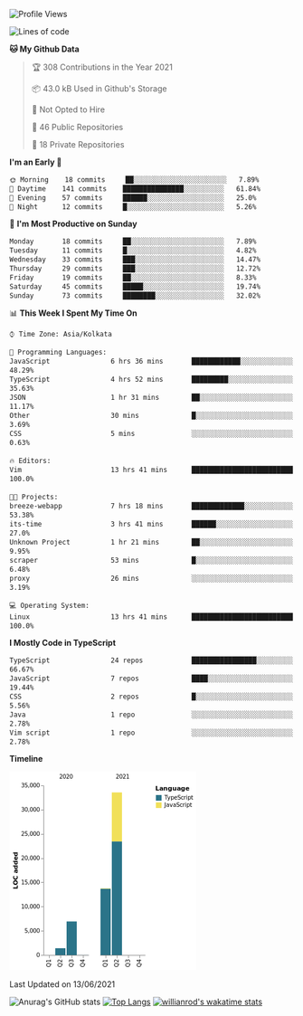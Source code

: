 <!--START_SECTION:waka-->
![Profile Views](http://img.shields.io/badge/Profile%20Views-0-blue)

![Lines of code](https://img.shields.io/badge/From%20Hello%20World%20I%27ve%20Written-55684%20lines%20of%20code-blue)

**🐱 My Github Data** 

> 🏆 308 Contributions in the Year 2021
 > 
> 📦 43.0 kB Used in Github's Storage 
 > 
> 🚫 Not Opted to Hire
 > 
> 📜 46 Public Repositories 
 > 
> 🔑 18 Private Repositories  
 > 
**I'm an Early 🐤** 

```text
🌞 Morning    18 commits     ██░░░░░░░░░░░░░░░░░░░░░░░   7.89% 
🌆 Daytime    141 commits    ███████████████░░░░░░░░░░   61.84% 
🌃 Evening    57 commits     ██████░░░░░░░░░░░░░░░░░░░   25.0% 
🌙 Night      12 commits     █░░░░░░░░░░░░░░░░░░░░░░░░   5.26%

```
📅 **I'm Most Productive on Sunday** 

```text
Monday       18 commits     ██░░░░░░░░░░░░░░░░░░░░░░░   7.89% 
Tuesday      11 commits     █░░░░░░░░░░░░░░░░░░░░░░░░   4.82% 
Wednesday    33 commits     ███░░░░░░░░░░░░░░░░░░░░░░   14.47% 
Thursday     29 commits     ███░░░░░░░░░░░░░░░░░░░░░░   12.72% 
Friday       19 commits     ██░░░░░░░░░░░░░░░░░░░░░░░   8.33% 
Saturday     45 commits     █████░░░░░░░░░░░░░░░░░░░░   19.74% 
Sunday       73 commits     ████████░░░░░░░░░░░░░░░░░   32.02%

```


📊 **This Week I Spent My Time On** 

```text
⌚︎ Time Zone: Asia/Kolkata

💬 Programming Languages: 
JavaScript               6 hrs 36 mins       ████████████░░░░░░░░░░░░░   48.29% 
TypeScript               4 hrs 52 mins       █████████░░░░░░░░░░░░░░░░   35.63% 
JSON                     1 hr 31 mins        ██░░░░░░░░░░░░░░░░░░░░░░░   11.17% 
Other                    30 mins             █░░░░░░░░░░░░░░░░░░░░░░░░   3.69% 
CSS                      5 mins              ░░░░░░░░░░░░░░░░░░░░░░░░░   0.63%

🔥 Editors: 
Vim                      13 hrs 41 mins      █████████████████████████   100.0%

🐱‍💻 Projects: 
breeze-webapp            7 hrs 18 mins       █████████████░░░░░░░░░░░░   53.38% 
its-time                 3 hrs 41 mins       ██████░░░░░░░░░░░░░░░░░░░   27.0% 
Unknown Project          1 hr 21 mins        ██░░░░░░░░░░░░░░░░░░░░░░░   9.95% 
scraper                  53 mins             █░░░░░░░░░░░░░░░░░░░░░░░░   6.48% 
proxy                    26 mins             ░░░░░░░░░░░░░░░░░░░░░░░░░   3.19%

💻 Operating System: 
Linux                    13 hrs 41 mins      █████████████████████████   100.0%

```

**I Mostly Code in TypeScript** 

```text
TypeScript               24 repos            ████████████████░░░░░░░░░   66.67% 
JavaScript               7 repos             ████░░░░░░░░░░░░░░░░░░░░░   19.44% 
CSS                      2 repos             █░░░░░░░░░░░░░░░░░░░░░░░░   5.56% 
Java                     1 repo              ░░░░░░░░░░░░░░░░░░░░░░░░░   2.78% 
Vim script               1 repo              ░░░░░░░░░░░░░░░░░░░░░░░░░   2.78%

```


**Timeline**

![Chart not found](https://raw.githubusercontent.com/wise-introvert/wise-introvert/master/charts/bar_graph.png) 


 Last Updated on 13/06/2021
<!--END_SECTION:waka-->
![Anurag's GitHub stats](https://github-readme-stats.vercel.app/api?username=wise-introvert&count_private=true&show_icons=true)
[![Top Langs](https://github-readme-stats.vercel.app/api/top-langs/?username=wise-introvert&langs_count=10)](https://github.com/anuraghazra/github-readme-stats)
[![willianrod's wakatime stats](https://github-readme-stats.vercel.app/api/wakatime?username=wiseintrovert)](https://github.com/anuraghazra/github-readme-stats)
